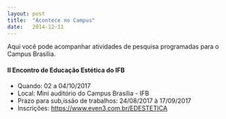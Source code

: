 ```yaml
---
layout: post
title:  "Acontece no Campus"
date:   2014-12-11
---
```


<p class="intro">Aqui você pode acompanhar atividades de pesquisa programadas para o Campus Brasília.</p>

#### II Encontro de Educação Estética do IFB
* Quando: 02 a 04/10/2017
* Local: Mini auditório do Campus Brasília - IFB
* Prazo para sub,issão de trabalhos: 24/08/2017 à 17/09/2017
* Inscrições: <a href="https://www.even3.com.br/EDESTETICA" target="_blank">https://www.even3.com.br/EDESTETICA</a>

<img src="{{ '/assets/img/ifb2.jpg' | prepend: site.baseurl }}" alt=""> 

